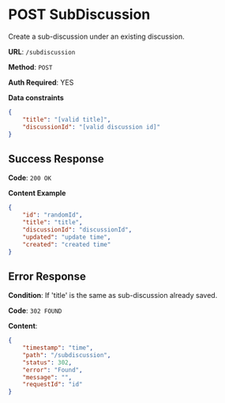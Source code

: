 # POST SubDiscussion

Create a sub-discussion under an existing discussion.

**URL**: `/subdiscussion`

**Method**: `POST`

**Auth Required**: YES

**Data constraints**

```json
{
    "title": "[valid title]",
    "discussionId": "[valid discussion id]"
}
```

## Success Response

**Code**: `200 OK`

**Content Example**

```json
{
    "id": "randomId",
    "title": "title",
    "discussionId": "discussionId",
    "updated": "update time",
    "created": "created time"
}
```

## Error Response

**Condition**: If 'title' is the same as sub-discussion already saved.

**Code**: `302 FOUND`

**Content**:

```json
{
    "timestamp": "time",
    "path": "/subdiscussion",
    "status": 302,
    "error": "Found",
    "message": "",
    "requestId": "id"
}
```